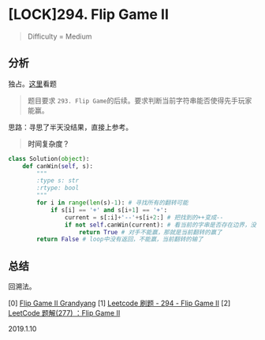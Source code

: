 # [LOCK]294. Flip Game II
> Difficulty = Medium

## 分析

独占。[这里](http://www.cnblogs.com/grandyang/p/5226206.html)看题
> 题目要求
> `293. Flip Game`的后续。要求判断当前字符串能否使得先手玩家能赢。

思路：寻思了半天没结果，直接上参考。

> **时间复杂度？**

```python
class Solution(object):
	def canWin(self, s):
		"""
		:type s: str
		:rtype: bool
		"""
		for i in range(len(s)-1): # 寻找所有的翻转可能
			if s[i] == '+' and s[i+1] == '+':
				current = s[:i]+'--'+s[i+2:] # 把找到的++变成--
				if not self.canWin(current): # 看当前的字串是否存在边界，没有++了
					return True # 对手不能赢，那就是当前翻转的赢了
		return False # loop中没有返回，不能赢，当前翻转的输了
```

## 总结

回溯法。

[0] [Flip Game II Grandyang](http://www.cnblogs.com/grandyang/p/5226206.html)
[1] [Leetcode 刷题 - 294 - Flip Game II](http://www.voidcn.com/article/p-mzcklgpa-qp.html)
[2] [LeetCode 题解(277) ：Flip Game II](http://www.voidcn.com/article/p-fpgsbray-zo.html)

2019.1.10